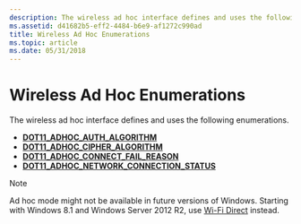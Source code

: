 ```yaml
---
description: The wireless ad hoc interface defines and uses the following enumerations.
ms.assetid: d41682b5-eff2-4484-b6e9-af1272c990ad
title: Wireless Ad Hoc Enumerations
ms.topic: article
ms.date: 05/31/2018
---
```


# Wireless Ad Hoc Enumerations

The wireless ad hoc interface defines and uses the following enumerations.

-   [**DOT11\_ADHOC\_AUTH\_ALGORITHM**](/windows/win32/api/adhoc/ne-adhoc-dot11_adhoc_auth_algorithm)
-   [**DOT11\_ADHOC\_CIPHER\_ALGORITHM**](/windows/win32/api/adhoc/ne-adhoc-dot11_adhoc_cipher_algorithm)
-   [**DOT11\_ADHOC\_CONNECT\_FAIL\_REASON**](/windows/win32/api/adhoc/ne-adhoc-dot11_adhoc_connect_fail_reason)
-   [**DOT11\_ADHOC\_NETWORK\_CONNECTION\_STATUS**](/windows/win32/api/adhoc/ne-adhoc-dot11_adhoc_network_connection_status)

> [!Note]  
> Ad hoc mode might not be available in future versions of Windows. Starting with Windows 8.1 and Windows Server 2012 R2, use [Wi-Fi Direct](about-the-wi-fi-direct-api.md) instead.

 

 

 



